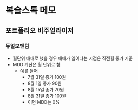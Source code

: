 # 복슬스톡 메모
## 포트폴리오 비주얼라이저
### 듀얼모엔텀 
- 월단위 매매로 했을 경우 매매가 일어나는 시점은 직전월 종가 기준
- MDD 계산은 월 단위로 함
  - 예를 들어 
    - 7월 31일 종가 100원
    - 8월 1일 종가 90원
    - 8월 15일 종가 70원
    - 8월 31일 종가 100원
    - 이면 MDD는 0%

